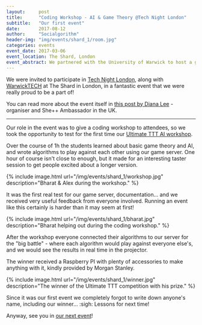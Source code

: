```yaml
---
layout:     post
title:      "Coding Workshop - AI & Game Theory @Tech Night London"
subtitle:   "Our first event"
date:       2017-08-12
author:     "Socialgorithm"
header-img: "img/events/shard_1/room.jpg"
categories: events
event_date: 2017-03-06
event_location: The Shard, London
event_abstract: We partnered with the University of Warwick to host a game theory and AI workshop.
---
```


We were invited to participate in [Tech Night London](https://www.facebook.com/media/set/?set=a.1170152843017561.1073741846.701527709880079&type=3),
along with [WarwickTECH](https://medium.com/@WarwickTECH) at The Shard in London, in a fantastic event that we were really proud to be a part of!

You can read more about the event itself in [this post by Diana Lee](https://medium.com/@dianaklee/a-new-approach-to-diversity-in-tech-5e5d978198f4) - organiser and She++ Ambassador in the UK.

--------

Our role in the event was to give a coding workshop to attendees, so we took the opportunity to test for the first time our [Ultimate TTT AI workshop](/host).

Over the course of 1h the students learned about basic game theory and AI, and wrote algorithms to play against each other using our game server.
One hour of course isn't close to enough, but it made for an interesting taster session to get people excited about a longer version.

{% include image.html url="/img/events/shard_1/workshop.jpg" description="Bharat & Alex during the workshop." %}

It was the first real test for our game server, documentation... and we received very useful feedback from everyone involved. Running an event like
this certainly is harder than it may seem at first!

{% include image.html url="/img/events/shard_1/bharat.jpg" description="Bharat helping out during the coding workshop." %}

After the workshop everyone connected their algorithms to our server for the "big battle" - where each algorithm would play against everyone else's,
and we would see the results in real time in the projector.

The winner received a Raspberry PI with plenty of accessories to make anything with it, kindly provided by Morgan Stanley.

{% include image.html url="/img/events/shard_1/winner.jpg" description="The winner of the Ultimate TTT competition with his prize." %}

Since it was our first event we completely forgot to write down anyone's name, including our winner... :sigh: Lessons for next time!

Anyway, see you in [our next event](/events)!